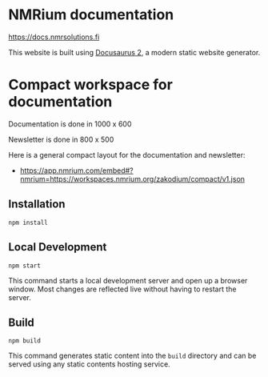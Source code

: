 # NMRium documentation

https://docs.nmrsolutions.fi

This website is built using [Docusaurus 2](https://v2.docusaurus.io/), a modern static website generator.

# Compact workspace for documentation

Documentation is done in 1000 x 600

Newsletter is done in 800 x 500

Here is a general compact layout for the documentation and newsletter:

- https://app.nmrium.com/embed#?nmrium=https://workspaces.nmrium.org/zakodium/compact/v1.json

## Installation

```console
npm install
```

## Local Development

```console
npm start
```

This command starts a local development server and open up a browser window. Most changes are reflected live without having to restart the server.

## Build

```console
npm build
```

This command generates static content into the `build` directory and can be served using any static contents hosting service.
